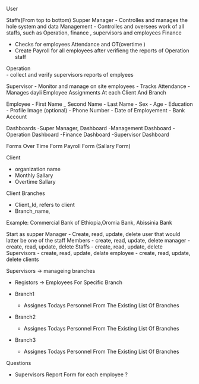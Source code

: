 
User

Staffs(From top to bottom)
  Supper Manager
    - Controlles and manages the hole system and data
  Management
    - Controlles and oversees work of all staffs, such as Operation, finance , supervisors and employees
  Finance  
   - Checks for employees Attendance and OT(overtime )
   - Create Payroll for all employees after verifieng the reports of Operation staff

  Operation   
    - collect and verify supervisors reports of emplyees 

  Supervisor
    - Monitor and manage on site employees 
    - Tracks Attendance
    - Manages dayli Employee Assignments At each Client And Branch

  Employee
     - First Name 
     _ Second Name
     - Last Name
     - Sex
     - Age
     - Education
     - Profile Image (optional)
     - Phone Number 
     - Date of Employement
     - Bank Account

Dashboards
   -Super Manager, Dashboard
   -Management Dashboard
   -Operation Dashboard
   -Finance Dashboard
   -Supervisor Dashboard

Forms
  Over Time Form
  Payroll Form (Sallary Form)

Client
  - organization name
  - Monthly Sallary
  - Overtime Sallary

Client Branches
  - Client_Id, refers to client
  - Branch_name,


  Example: Commercial Bank of Ethiopia,Oromia Bank, Abissinia Bank


Start as supper Manager
    - Create, read, update, delete user that would latter be one of the staff Members
    - create, read, update, delete manager
    - create, read, update, delete Staffs
    - create, read, update, delete Supervisors
    - create, read, update, delate employee
    - create, read, update, delete clients

Supervisors -> manageing branches

  - Registors -> Employees For Specific Branch

  - Branch1

      - Assignes Todays Personnel From The Existing List Of Branches

  - Branch2
  
      - Assignes Todays Personnel From The Existing List Of Branches
  - Branch3
      - Assignes Todays Personnel From The Existing List Of Branches


Questions
- Supervisors Report Form for each employee ?